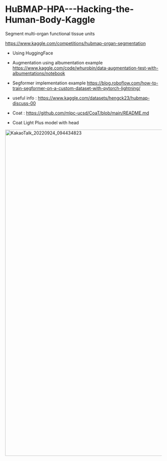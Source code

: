 # HuBMAP-HPA---Hacking-the-Human-Body-Kaggle
Segment multi-organ functional tissue units

https://www.kaggle.com/competitions/hubmap-organ-segmentation
- Using HuggingFace

- Augmentation using albumentation example https://www.kaggle.com/code/whurobin/data-augmentation-test-with-albumentations/notebook
- Segformer implementation example https://blog.roboflow.com/how-to-train-segformer-on-a-custom-dataset-with-pytorch-lightning/

- useful info : https://www.kaggle.com/datasets/hengck23/hubmap-discuss-00

- Coat : https://github.com/mlpc-ucsd/CoaT/blob/main/README.md

- Coat Light Plus model with head


<img width="1045" alt="KakaoTalk_20220924_094434823" src="https://user-images.githubusercontent.com/108073642/192147886-b6c17e5a-986c-443a-9bdb-a6d3f46ccda7.png">
